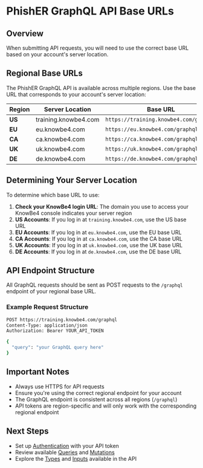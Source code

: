 # PhishER GraphQL API Base URLs

## Overview

When submitting API requests, you will need to use the correct base URL based on your account's server location.

## Regional Base URLs

The PhishER GraphQL API is available across multiple regions. Use the base URL that corresponds to your account's server location:

| Region | Server Location | Base URL |
|--------|----------------|----------|
| **US** | training.knowbe4.com | `https://training.knowbe4.com/graphql` |
| **EU** | eu.knowbe4.com | `https://eu.knowbe4.com/graphql` |
| **CA** | ca.knowbe4.com | `https://ca.knowbe4.com/graphql` |
| **UK** | uk.knowbe4.com | `https://uk.knowbe4.com/graphql` |
| **DE** | de.knowbe4.com | `https://de.knowbe4.com/graphql` |

## Determining Your Server Location

To determine which base URL to use:

1. **Check your KnowBe4 login URL**: The domain you use to access your KnowBe4 console indicates your server region
2. **US Accounts**: If you log in at `training.knowbe4.com`, use the US base URL
3. **EU Accounts**: If you log in at `eu.knowbe4.com`, use the EU base URL
4. **CA Accounts**: If you log in at `ca.knowbe4.com`, use the CA base URL
5. **UK Accounts**: If you log in at `uk.knowbe4.com`, use the UK base URL
6. **DE Accounts**: If you log in at `de.knowbe4.com`, use the DE base URL

## API Endpoint Structure

All GraphQL requests should be sent as POST requests to the `/graphql` endpoint of your regional base URL.

### Example Request Structure

```bash
POST https://training.knowbe4.com/graphql
Content-Type: application/json
Authorization: Bearer YOUR_API_TOKEN

{
  "query": "your GraphQL query here"
}
```

## Important Notes

- Always use HTTPS for API requests
- Ensure you're using the correct regional endpoint for your account
- The GraphQL endpoint is consistent across all regions (`/graphql`)
- API tokens are region-specific and will only work with the corresponding regional endpoint

## Next Steps

- Set up [Authentication](authentication.md) with your API token
- Review available [Queries](queries.md) and [Mutations](mutations.md)
- Explore the [Types](types.md) and [Inputs](inputs.md) available in the API
